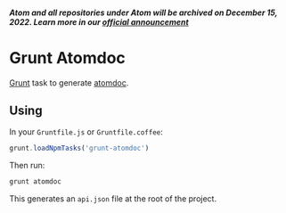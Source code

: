##### Atom and all repositories under Atom will be archived on December 15, 2022. Learn more in our [official announcement](https://github.blog/2022-06-08-sunsetting-atom/)
 # Grunt Atomdoc

[Grunt](http://gruntjs.com) task to generate
[atomdoc](https://github.com/atom/atomdoc).

## Using

In your `Gruntfile.js` or `Gruntfile.coffee`:

```js
grunt.loadNpmTasks('grunt-atomdoc')
```

Then run:

```sh
grunt atomdoc
```

This generates an `api.json` file at the root of the project.
